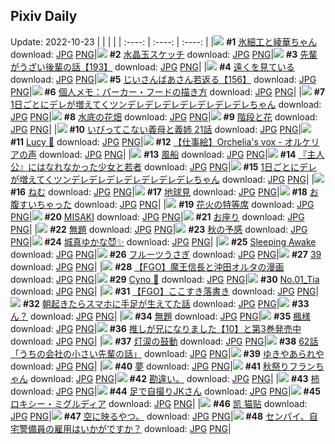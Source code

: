 ## Pixiv Daily
Update: 2022-10-23
|      |      |      |
| :----: | :----: | :----: |
|![](https://pixiv.microyu.workers.dev/c/240x480/img-master/img/2022/10/21/00/00/11/102097803_p0_master1200.jpg) **#1** [氷細工と綾華ちゃん](https://www.pixiv.net/artworks/102097803) download: [JPG](https://pixiv.microyu.workers.dev/img-original/img/2022/10/21/00/00/11/102097803_p0.jpg) [PNG](https://pixiv.microyu.workers.dev/img-original/img/2022/10/21/00/00/11/102097803_p0.png)|![](https://pixiv.microyu.workers.dev/c/240x480/img-master/img/2022/10/21/07/30/01/102104039_p0_master1200.jpg) **#2** [水晶玉スケッチ](https://www.pixiv.net/artworks/102104039) download: [JPG](https://pixiv.microyu.workers.dev/img-original/img/2022/10/21/07/30/01/102104039_p0.jpg) [PNG](https://pixiv.microyu.workers.dev/img-original/img/2022/10/21/07/30/01/102104039_p0.png)|![](https://pixiv.microyu.workers.dev/c/240x480/img-master/img/2022/10/21/19/00/06/102113858_p0_master1200.jpg) **#3** [先輩がうざい後輩の話【193】](https://www.pixiv.net/artworks/102113858) download: [JPG](https://pixiv.microyu.workers.dev/img-original/img/2022/10/21/19/00/06/102113858_p0.jpg) [PNG](https://pixiv.microyu.workers.dev/img-original/img/2022/10/21/19/00/06/102113858_p0.png)|
|![](https://pixiv.microyu.workers.dev/c/240x480/img-master/img/2022/10/21/00/00/10/102097793_p0_master1200.jpg) **#4** [遠くを見ている](https://www.pixiv.net/artworks/102097793) download: [JPG](https://pixiv.microyu.workers.dev/img-original/img/2022/10/21/00/00/10/102097793_p0.jpg) [PNG](https://pixiv.microyu.workers.dev/img-original/img/2022/10/21/00/00/10/102097793_p0.png)|![](https://pixiv.microyu.workers.dev/c/240x480/img-master/img/2022/10/22/10/53/19/102131727_p0_master1200.jpg) **#5** [じいさんばあさん若返る【156】](https://www.pixiv.net/artworks/102131727) download: [JPG](https://pixiv.microyu.workers.dev/img-original/img/2022/10/22/10/53/19/102131727_p0.jpg) [PNG](https://pixiv.microyu.workers.dev/img-original/img/2022/10/22/10/53/19/102131727_p0.png)|![](https://pixiv.microyu.workers.dev/c/240x480/img-master/img/2022/10/21/08/00/03/102104346_p0_master1200.jpg) **#6** [個人メモ：パーカー・フードの描き方](https://www.pixiv.net/artworks/102104346) download: [JPG](https://pixiv.microyu.workers.dev/img-original/img/2022/10/21/08/00/03/102104346_p0.jpg) [PNG](https://pixiv.microyu.workers.dev/img-original/img/2022/10/21/08/00/03/102104346_p0.png)|
|![](https://pixiv.microyu.workers.dev/c/240x480/img-master/img/2022/10/21/00/00/01/102097704_p0_master1200.jpg) **#7** [1日ごとにデレが増えてくツンデレデレデレデレデレデレデレちゃん](https://www.pixiv.net/artworks/102097704) download: [JPG](https://pixiv.microyu.workers.dev/img-original/img/2022/10/21/00/00/01/102097704_p0.jpg) [PNG](https://pixiv.microyu.workers.dev/img-original/img/2022/10/21/00/00/01/102097704_p0.png)|![](https://pixiv.microyu.workers.dev/c/240x480/img-master/img/2022/10/21/00/00/06/102097755_p0_master1200.jpg) **#8** [水底の花畑](https://www.pixiv.net/artworks/102097755) download: [JPG](https://pixiv.microyu.workers.dev/img-original/img/2022/10/21/00/00/06/102097755_p0.jpg) [PNG](https://pixiv.microyu.workers.dev/img-original/img/2022/10/21/00/00/06/102097755_p0.png)|![](https://pixiv.microyu.workers.dev/c/240x480/img-master/img/2022/10/21/01/23/00/102097788_p0_master1200.jpg) **#9** [階段と花](https://www.pixiv.net/artworks/102097788) download: [JPG](https://pixiv.microyu.workers.dev/img-original/img/2022/10/21/01/23/00/102097788_p0.jpg) [PNG](https://pixiv.microyu.workers.dev/img-original/img/2022/10/21/01/23/00/102097788_p0.png)|
|![](https://pixiv.microyu.workers.dev/c/240x480/img-master/img/2022/10/22/00/27/11/102123273_p0_master1200.jpg) **#10** [いびってこない義母と義姉 21話](https://www.pixiv.net/artworks/102123273) download: [JPG](https://pixiv.microyu.workers.dev/img-original/img/2022/10/22/00/27/11/102123273_p0.jpg) [PNG](https://pixiv.microyu.workers.dev/img-original/img/2022/10/22/00/27/11/102123273_p0.png)|![](https://pixiv.microyu.workers.dev/c/240x480/img-master/img/2022/10/22/00/00/06/102122158_p0_master1200.jpg) **#11** [Lucy 🌙](https://www.pixiv.net/artworks/102122158) download: [JPG](https://pixiv.microyu.workers.dev/img-original/img/2022/10/22/00/00/06/102122158_p0.jpg) [PNG](https://pixiv.microyu.workers.dev/img-original/img/2022/10/22/00/00/06/102122158_p0.png)|![](https://pixiv.microyu.workers.dev/c/240x480/img-master/img/2022/10/21/00/00/10/102097790_p0_master1200.jpg) **#12** [【仕事絵】Orchelia's vox - オルケリアの声](https://www.pixiv.net/artworks/102097790) download: [JPG](https://pixiv.microyu.workers.dev/img-original/img/2022/10/21/00/00/10/102097790_p0.jpg) [PNG](https://pixiv.microyu.workers.dev/img-original/img/2022/10/21/00/00/10/102097790_p0.png)|
|![](https://pixiv.microyu.workers.dev/c/240x480/img-master/img/2022/10/21/00/00/08/102097776_p0_master1200.jpg) **#13** [風船](https://www.pixiv.net/artworks/102097776) download: [JPG](https://pixiv.microyu.workers.dev/img-original/img/2022/10/21/00/00/08/102097776_p0.jpg) [PNG](https://pixiv.microyu.workers.dev/img-original/img/2022/10/21/00/00/08/102097776_p0.png)|![](https://pixiv.microyu.workers.dev/c/240x480/img-master/img/2022/10/21/17/35/18/102111942_p0_master1200.jpg) **#14** [『主人公』にはなれなかった少女と若者](https://www.pixiv.net/artworks/102111942) download: [JPG](https://pixiv.microyu.workers.dev/img-original/img/2022/10/21/17/35/18/102111942_p0.jpg) [PNG](https://pixiv.microyu.workers.dev/img-original/img/2022/10/21/17/35/18/102111942_p0.png)|![](https://pixiv.microyu.workers.dev/c/240x480/img-master/img/2022/10/22/00/00/18/102122239_p0_master1200.jpg) **#15** [1日ごとにデレが増えてくツンデレデレデレデレデレデレデレちゃん](https://www.pixiv.net/artworks/102122239) download: [JPG](https://pixiv.microyu.workers.dev/img-original/img/2022/10/22/00/00/18/102122239_p0.jpg) [PNG](https://pixiv.microyu.workers.dev/img-original/img/2022/10/22/00/00/18/102122239_p0.png)|
|![](https://pixiv.microyu.workers.dev/c/240x480/img-master/img/2022/10/21/00/00/06/102097753_p0_master1200.jpg) **#16** [ねむ](https://www.pixiv.net/artworks/102097753) download: [JPG](https://pixiv.microyu.workers.dev/img-original/img/2022/10/21/00/00/06/102097753_p0.jpg) [PNG](https://pixiv.microyu.workers.dev/img-original/img/2022/10/21/00/00/06/102097753_p0.png)|![](https://pixiv.microyu.workers.dev/c/240x480/img-master/img/2022/10/21/00/00/04/102097737_p0_master1200.jpg) **#17** [地球見](https://www.pixiv.net/artworks/102097737) download: [JPG](https://pixiv.microyu.workers.dev/img-original/img/2022/10/21/00/00/04/102097737_p0.jpg) [PNG](https://pixiv.microyu.workers.dev/img-original/img/2022/10/21/00/00/04/102097737_p0.png)|![](https://pixiv.microyu.workers.dev/c/240x480/img-master/img/2022/10/22/07/30/01/102128965_p0_master1200.jpg) **#18** [お腹すいちゃった](https://www.pixiv.net/artworks/102128965) download: [JPG](https://pixiv.microyu.workers.dev/img-original/img/2022/10/22/07/30/01/102128965_p0.jpg) [PNG](https://pixiv.microyu.workers.dev/img-original/img/2022/10/22/07/30/01/102128965_p0.png)|
|![](https://pixiv.microyu.workers.dev/c/240x480/img-master/img/2022/10/21/00/00/19/102097866_p0_master1200.jpg) **#19** [花火の特等席](https://www.pixiv.net/artworks/102097866) download: [JPG](https://pixiv.microyu.workers.dev/img-original/img/2022/10/21/00/00/19/102097866_p0.jpg) [PNG](https://pixiv.microyu.workers.dev/img-original/img/2022/10/21/00/00/19/102097866_p0.png)|![](https://pixiv.microyu.workers.dev/c/240x480/img-master/img/2022/10/21/19/58/28/102115202_p0_master1200.jpg) **#20** [MISAKI](https://www.pixiv.net/artworks/102115202) download: [JPG](https://pixiv.microyu.workers.dev/img-original/img/2022/10/21/19/58/28/102115202_p0.jpg) [PNG](https://pixiv.microyu.workers.dev/img-original/img/2022/10/21/19/58/28/102115202_p0.png)|![](https://pixiv.microyu.workers.dev/c/240x480/img-master/img/2022/10/21/00/24/13/102098738_p0_master1200.jpg) **#21** [お座り](https://www.pixiv.net/artworks/102098738) download: [JPG](https://pixiv.microyu.workers.dev/img-original/img/2022/10/21/00/24/13/102098738_p0.jpg) [PNG](https://pixiv.microyu.workers.dev/img-original/img/2022/10/21/00/24/13/102098738_p0.png)|
|![](https://pixiv.microyu.workers.dev/c/240x480/img-master/img/2022/10/21/20/43/09/102116399_p0_master1200.jpg) **#22** [無題](https://www.pixiv.net/artworks/102116399) download: [JPG](https://pixiv.microyu.workers.dev/img-original/img/2022/10/21/20/43/09/102116399_p0.jpg) [PNG](https://pixiv.microyu.workers.dev/img-original/img/2022/10/21/20/43/09/102116399_p0.png)|![](https://pixiv.microyu.workers.dev/c/240x480/img-master/img/2022/10/21/00/00/04/102097732_p0_master1200.jpg) **#23** [秋の予感](https://www.pixiv.net/artworks/102097732) download: [JPG](https://pixiv.microyu.workers.dev/img-original/img/2022/10/21/00/00/04/102097732_p0.jpg) [PNG](https://pixiv.microyu.workers.dev/img-original/img/2022/10/21/00/00/04/102097732_p0.png)|![](https://pixiv.microyu.workers.dev/c/240x480/img-master/img/2022/10/21/19/58/34/102115207_p0_master1200.jpg) **#24** [城真ゆかな😈✨](https://www.pixiv.net/artworks/102115207) download: [JPG](https://pixiv.microyu.workers.dev/img-original/img/2022/10/21/19/58/34/102115207_p0.jpg) [PNG](https://pixiv.microyu.workers.dev/img-original/img/2022/10/21/19/58/34/102115207_p0.png)|
|![](https://pixiv.microyu.workers.dev/c/240x480/img-master/img/2022/10/22/17/40/34/102139952_p0_master1200.jpg) **#25** [Sleeping Awake](https://www.pixiv.net/artworks/102139952) download: [JPG](https://pixiv.microyu.workers.dev/img-original/img/2022/10/22/17/40/34/102139952_p0.jpg) [PNG](https://pixiv.microyu.workers.dev/img-original/img/2022/10/22/17/40/34/102139952_p0.png)|![](https://pixiv.microyu.workers.dev/c/240x480/img-master/img/2022/10/21/21/45/32/102118183_p0_master1200.jpg) **#26** [フルーツうさぎ](https://www.pixiv.net/artworks/102118183) download: [JPG](https://pixiv.microyu.workers.dev/img-original/img/2022/10/21/21/45/32/102118183_p0.jpg) [PNG](https://pixiv.microyu.workers.dev/img-original/img/2022/10/21/21/45/32/102118183_p0.png)|![](https://pixiv.microyu.workers.dev/c/240x480/img-master/img/2022/10/21/00/43/49/102099289_p0_master1200.jpg) **#27** [39](https://www.pixiv.net/artworks/102099289) download: [JPG](https://pixiv.microyu.workers.dev/img-original/img/2022/10/21/00/43/49/102099289_p0.jpg) [PNG](https://pixiv.microyu.workers.dev/img-original/img/2022/10/21/00/43/49/102099289_p0.png)|
|![](https://pixiv.microyu.workers.dev/c/240x480/img-master/img/2022/10/21/22/27/12/102119494_p0_master1200.jpg) **#28** [【FGO】魔王信長と沖田オルタの漫画](https://www.pixiv.net/artworks/102119494) download: [JPG](https://pixiv.microyu.workers.dev/img-original/img/2022/10/21/22/27/12/102119494_p0.jpg) [PNG](https://pixiv.microyu.workers.dev/img-original/img/2022/10/21/22/27/12/102119494_p0.png)|![](https://pixiv.microyu.workers.dev/c/240x480/img-master/img/2022/10/21/04/07/42/102102272_p0_master1200.jpg) **#29** [Cyno 🌟](https://www.pixiv.net/artworks/102102272) download: [JPG](https://pixiv.microyu.workers.dev/img-original/img/2022/10/21/04/07/42/102102272_p0.jpg) [PNG](https://pixiv.microyu.workers.dev/img-original/img/2022/10/21/04/07/42/102102272_p0.png)|![](https://pixiv.microyu.workers.dev/c/240x480/img-master/img/2022/10/21/19/59/21/102115229_p0_master1200.jpg) **#30** [No.01_Tia](https://www.pixiv.net/artworks/102115229) download: [JPG](https://pixiv.microyu.workers.dev/img-original/img/2022/10/21/19/59/21/102115229_p0.jpg) [PNG](https://pixiv.microyu.workers.dev/img-original/img/2022/10/21/19/59/21/102115229_p0.png)|
|![](https://pixiv.microyu.workers.dev/c/240x480/img-master/img/2022/10/22/01/01/36/102124151_p0_master1200.jpg) **#31** [【FGO】ここすき落書き](https://www.pixiv.net/artworks/102124151) download: [JPG](https://pixiv.microyu.workers.dev/img-original/img/2022/10/22/01/01/36/102124151_p0.jpg) [PNG](https://pixiv.microyu.workers.dev/img-original/img/2022/10/22/01/01/36/102124151_p0.png)|![](https://pixiv.microyu.workers.dev/c/240x480/img-master/img/2022/10/21/14/30/48/102108969_p0_master1200.jpg) **#32** [朝起きたらスマホに手足が生えてた話](https://www.pixiv.net/artworks/102108969) download: [JPG](https://pixiv.microyu.workers.dev/img-original/img/2022/10/21/14/30/48/102108969_p0.jpg) [PNG](https://pixiv.microyu.workers.dev/img-original/img/2022/10/21/14/30/48/102108969_p0.png)|![](https://pixiv.microyu.workers.dev/c/240x480/img-master/img/2022/10/22/00/10/12/102122241_p0_master1200.jpg) **#33** [ん？](https://www.pixiv.net/artworks/102122241) download: [JPG](https://pixiv.microyu.workers.dev/img-original/img/2022/10/22/00/10/12/102122241_p0.jpg) [PNG](https://pixiv.microyu.workers.dev/img-original/img/2022/10/22/00/10/12/102122241_p0.png)|
|![](https://pixiv.microyu.workers.dev/c/240x480/img-master/img/2022/10/22/00/00/09/102122182_p0_master1200.jpg) **#34** [無題](https://www.pixiv.net/artworks/102122182) download: [JPG](https://pixiv.microyu.workers.dev/img-original/img/2022/10/22/00/00/09/102122182_p0.jpg) [PNG](https://pixiv.microyu.workers.dev/img-original/img/2022/10/22/00/00/09/102122182_p0.png)|![](https://pixiv.microyu.workers.dev/c/240x480/img-master/img/2022/10/21/10/25/56/102105747_p0_master1200.jpg) **#35** [楓様](https://www.pixiv.net/artworks/102105747) download: [JPG](https://pixiv.microyu.workers.dev/img-original/img/2022/10/21/10/25/56/102105747_p0.jpg) [PNG](https://pixiv.microyu.workers.dev/img-original/img/2022/10/21/10/25/56/102105747_p0.png)|![](https://pixiv.microyu.workers.dev/c/240x480/img-master/img/2022/10/22/01/17/29/102124520_p0_master1200.jpg) **#36** [推しが兄になりました【10】と第3巻発売中](https://www.pixiv.net/artworks/102124520) download: [JPG](https://pixiv.microyu.workers.dev/img-original/img/2022/10/22/01/17/29/102124520_p0.jpg) [PNG](https://pixiv.microyu.workers.dev/img-original/img/2022/10/22/01/17/29/102124520_p0.png)|
|![](https://pixiv.microyu.workers.dev/c/240x480/img-master/img/2022/10/21/00/00/09/102097784_p0_master1200.jpg) **#37** [灯涙の鼓動](https://www.pixiv.net/artworks/102097784) download: [JPG](https://pixiv.microyu.workers.dev/img-original/img/2022/10/21/00/00/09/102097784_p0.jpg) [PNG](https://pixiv.microyu.workers.dev/img-original/img/2022/10/21/00/00/09/102097784_p0.png)|![](https://pixiv.microyu.workers.dev/c/240x480/img-master/img/2022/10/21/16/41/04/102110936_p0_master1200.jpg) **#38** [62話「うちの会社の小さい先輩の話」](https://www.pixiv.net/artworks/102110936) download: [JPG](https://pixiv.microyu.workers.dev/img-original/img/2022/10/21/16/41/04/102110936_p0.jpg) [PNG](https://pixiv.microyu.workers.dev/img-original/img/2022/10/21/16/41/04/102110936_p0.png)|![](https://pixiv.microyu.workers.dev/c/240x480/img-master/img/2022/10/21/07/05/02/102103818_p0_master1200.jpg) **#39** [ゆきやあられや](https://www.pixiv.net/artworks/102103818) download: [JPG](https://pixiv.microyu.workers.dev/img-original/img/2022/10/21/07/05/02/102103818_p0.jpg) [PNG](https://pixiv.microyu.workers.dev/img-original/img/2022/10/21/07/05/02/102103818_p0.png)|
|![](https://pixiv.microyu.workers.dev/c/240x480/img-master/img/2022/10/22/16/38/10/102138452_p0_master1200.jpg) **#40** [夢](https://www.pixiv.net/artworks/102138452) download: [JPG](https://pixiv.microyu.workers.dev/img-original/img/2022/10/22/16/38/10/102138452_p0.jpg) [PNG](https://pixiv.microyu.workers.dev/img-original/img/2022/10/22/16/38/10/102138452_p0.png)|![](https://pixiv.microyu.workers.dev/c/240x480/img-master/img/2022/10/22/08/14/38/102122715_p0_master1200.jpg) **#41** [秋祭りフランちゃん](https://www.pixiv.net/artworks/102122715) download: [JPG](https://pixiv.microyu.workers.dev/img-original/img/2022/10/22/08/14/38/102122715_p0.jpg) [PNG](https://pixiv.microyu.workers.dev/img-original/img/2022/10/22/08/14/38/102122715_p0.png)|![](https://pixiv.microyu.workers.dev/c/240x480/img-master/img/2022/10/21/01/12/59/102099241_p0_master1200.jpg) **#42** [勘違い。](https://www.pixiv.net/artworks/102099241) download: [JPG](https://pixiv.microyu.workers.dev/img-original/img/2022/10/21/01/12/59/102099241_p0.jpg) [PNG](https://pixiv.microyu.workers.dev/img-original/img/2022/10/21/01/12/59/102099241_p0.png)|
|![](https://pixiv.microyu.workers.dev/c/240x480/img-master/img/2022/10/22/21/45/18/102146911_p0_master1200.jpg) **#43** [柿](https://www.pixiv.net/artworks/102146911) download: [JPG](https://pixiv.microyu.workers.dev/img-original/img/2022/10/22/21/45/18/102146911_p0.jpg) [PNG](https://pixiv.microyu.workers.dev/img-original/img/2022/10/22/21/45/18/102146911_p0.png)|![](https://pixiv.microyu.workers.dev/c/240x480/img-master/img/2022/10/23/04/53/13/102122886_p0_master1200.jpg) **#44** [足で自撮りJKさん](https://www.pixiv.net/artworks/102122886) download: [JPG](https://pixiv.microyu.workers.dev/img-original/img/2022/10/23/04/53/13/102122886_p0.jpg) [PNG](https://pixiv.microyu.workers.dev/img-original/img/2022/10/23/04/53/13/102122886_p0.png)|![](https://pixiv.microyu.workers.dev/c/240x480/img-master/img/2022/10/21/00/06/46/102098195_p0_master1200.jpg) **#45** [ロキシー・ミグルディア](https://www.pixiv.net/artworks/102098195) download: [JPG](https://pixiv.microyu.workers.dev/img-original/img/2022/10/21/00/06/46/102098195_p0.jpg) [PNG](https://pixiv.microyu.workers.dev/img-original/img/2022/10/21/00/06/46/102098195_p0.png)|
|![](https://pixiv.microyu.workers.dev/c/240x480/img-master/img/2022/10/21/12/31/45/102107345_p0_master1200.jpg) **#46** [凯  猫贴](https://www.pixiv.net/artworks/102107345) download: [JPG](https://pixiv.microyu.workers.dev/img-original/img/2022/10/21/12/31/45/102107345_p0.jpg) [PNG](https://pixiv.microyu.workers.dev/img-original/img/2022/10/21/12/31/45/102107345_p0.png)|![](https://pixiv.microyu.workers.dev/c/240x480/img-master/img/2022/10/21/21/26/30/102117660_p0_master1200.jpg) **#47** [空に映るやつ。](https://www.pixiv.net/artworks/102117660) download: [JPG](https://pixiv.microyu.workers.dev/img-original/img/2022/10/21/21/26/30/102117660_p0.jpg) [PNG](https://pixiv.microyu.workers.dev/img-original/img/2022/10/21/21/26/30/102117660_p0.png)|![](https://pixiv.microyu.workers.dev/c/240x480/img-master/img/2022/10/21/00/00/19/102097869_p0_master1200.jpg) **#48** [センパイ、自宅警備員の雇用はいかがですか？](https://www.pixiv.net/artworks/102097869) download: [JPG](https://pixiv.microyu.workers.dev/img-original/img/2022/10/21/00/00/19/102097869_p0.jpg) [PNG](https://pixiv.microyu.workers.dev/img-original/img/2022/10/21/00/00/19/102097869_p0.png)|
